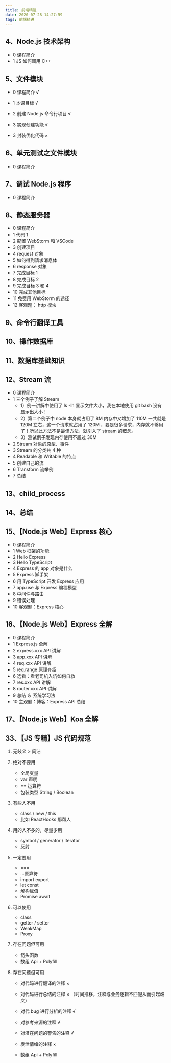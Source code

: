 ```yaml
---
title: 前端精进
date: 2020-07-28 14:27:59
tags: 前端精进
---
```


## 4、Node.js 技术架构

- 0 课程简介
- 1 JS 如何调用 C++

## 5、文件模块

- 0 课程简介 √
- 1 本课目标 √

- 2 创建 Node.js 命令行项目 √
- 3 实现创建功能 √
- 3 封装优化代码 ×

## 6、单元测试之文件模块

- 0 课程简介

## 7、调试 Node.js 程序

- 0 课程简介

## 8、静态服务器

- 0 课程简介
- 1 代码 1
- 2 配置 WebStorm 和 VSCode
- 3 创建项目
- 4 request 对象
- 5 如何得到请求消息体
- 6 response 对象
- 7 完成目标 1
- 8 完成目标 2
- 9 完成目标 3 和 4
- 10 完成其他目标
- 11 免费用 WebStorm 的途径
- 12 客观题： http 模块

## 9、命令行翻译工具

## 10、操作数据库

## 11、数据库基础知识

## 12、Stream 流

- 0 课程简介
- 1 三个例子了解 Stream
  - 1）例一讲解中使用了 ls -lh 显示文件大小，我在本地使用 git bash 没有显示出大小！
  - 2）第二个例子中 node 本身就占用了 8M 内存中又增加了 110M 一共就是 120M 左右，这一个请求就占用了 120M ，要是很多请求，内存就不够用了！所以此方法不是最佳方法，就引入了 stream 的概念。
  - 3）测试例子发现内存使用不超过 30M
- 2 Stream 对象的原型、事件
- 3 Stream 的分类共 4 种
- 4 Readable 和 Writable 的特点
- 5 创建自己的流
- 6 Transform 流举例
- 7 总结

## 13、child_process

## 14、总结

## 15、【Node.js Web】Express 核心

- 0 课程简介
- 1 Web 框架的功能
- 2 Hello Express
- 3 Hello TypeScript
- 4 Express 的 app 对象是什么
- 5 Express 脚手架
- 6 用 TypeScript 开发 Express 应用
- 7 app.use 与 Express 编程模型
- 8 中间件与路由
- 9 错误处理
- 10 客观题：Express 核心

## 16、【Node.js Web】Express 全解

- 0 课程简介
- 1 Express.js 全解
- 2 express.xxx API 讲解
- 3 app.xxx API 讲解
- 4 req.xxx API 讲解
- 5 req.range 原理介绍
- 6 选看：看老司机入坑如何自救
- 7 res.xxx API 讲解
- 8 router.xxx API 讲解
- 9 总结 ＆ 系统学习法
- 10 主观题：博客：Express API 总结

## 17、【Node.js Web】Koa 全解

## 33、【JS 专精】JS 代码规范

1. 无歧义 > 简洁

2. 绝对不要用

   - 全局变量
   - var 声明
   - == 运算符
   - 包装类型 String / Boolean

3. 有些人不用

   - class / new / this
   - 比如 ReactHooks 那帮人

4. 用的人不多的，尽量少用

   - symbol / generator / iterator
   - 反射

5. 一定要用

   - ===
   - ...原算符
   - import export
   - let const
   - 解构赋值
   - Promise await

6. 可以使用

   - class
   - getter / setter
   - WeakMap
   - Proxy

7. 存在问题但可用

   - 箭头函数
   - 数组 Api + Polyfill

8. 存在问题但可用

   - 对代码进行翻译的注释 ×
   - 对代码进行总结的注释 × （时间推移，注释与业务逻辑不匹配从而引起歧义）
   - 对代 bug 进行分析的注释 √
   - 对参考来源的注释 √
   - 对潜在问题的警告的注释 √
   - 发泄情绪的注释 ×



   - 数组 Api + Polyfill
